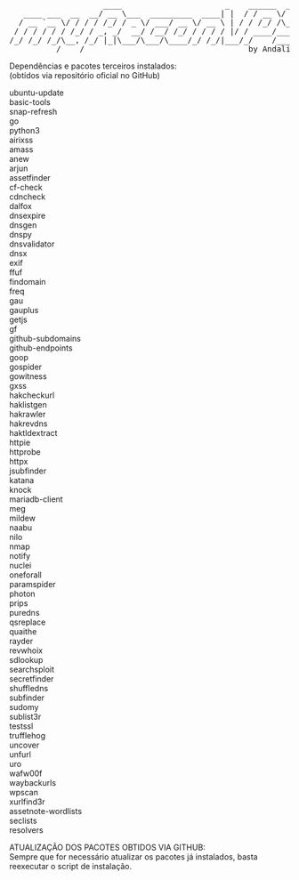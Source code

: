 <pre>
                    ____                      _    ______  _____
   ____ ___  __  __/ __ \___  _________  ____| |  / / __ \/ ___/
  / __ `__ \/ / / / /_/ / _ \/ ___/ __ \/ __ \ | / / /_/ /\__ \ 
 / / / / / / /_/ / _, _/  __/ /__/ /_/ / / / / |/ / ____/___/ / 
/_/ /_/ /_/\__, /_/ |_|\___/\___/\____/_/ /_/|___/_/    /____/  
          /____/                                   by Andalik
</pre>


Dependências e pacotes terceiros instalados:<br>
(obtidos via repositório oficial no GitHub)<br>

ubuntu-update<br>
basic-tools<br>
snap-refresh<br>
go<br>
python3<br>
airixss<br>
amass<br>
anew<br>
arjun<br>
assetfinder<br>
cf-check<br>
cdncheck<br>
dalfox<br>
dnsexpire<br>
dnsgen<br>
dnspy<br>
dnsvalidator<br>
dnsx<br>
exif<br>
ffuf<br>
findomain<br>
freq<br>
gau<br>
gauplus<br>
getjs<br>
gf<br>
github-subdomains<br>
github-endpoints<br>
goop<br>
gospider<br>
gowitness<br>
gxss<br>
hakcheckurl<br>
haklistgen<br>
hakrawler<br>
hakrevdns<br>
haktldextract<br>
httpie<br>
httprobe<br>
httpx<br>
jsubfinder<br>
katana<br>
knock<br>
mariadb-client<br>
meg<br>
mildew<br>
naabu<br>
nilo<br>
nmap<br>
notify<br>
nuclei<br>
oneforall<br>
paramspider<br>
photon<br>
prips<br>
puredns<br>
qsreplace<br>
quaithe<br>
rayder<br>
revwhoix<br>
sdlookup<br>
searchsploit<br>
secretfinder<br>
shuffledns<br>
subfinder<br>
sudomy<br>
sublist3r<br>
testssl<br>
trufflehog<br>
uncover<br>
unfurl<br>
uro<br>
wafw00f<br>
waybackurls<br>
wpscan<br>
xurlfind3r<br>
assetnote-wordlists<br>
seclists<br>
resolvers<br>

ATUALIZAÇÃO DOS PACOTES OBTIDOS VIA GITHUB:<br>
Sempre que for necessário atualizar os pacotes já instalados, basta reexecutar o script de instalação.
